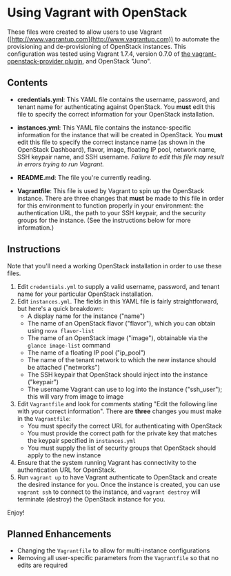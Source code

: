 # Using Vagrant with OpenStack

These files were created to allow users to use Vagrant ([http://www.vagrantup.com](http://www.vagrantup.com)) to automate the provisioning and de-provisioning of OpenStack instances. This configuration was tested using Vagrant 1.7.4, version 0.7.0 of [the vagrant-openstack-provider plugin](https://github.com/ggiamarchi/vagrant-openstack-provider), and OpenStack "Juno".

## Contents

* **credentials.yml**: This YAML file contains the username, password, and tenant name for authenticating against OpenStack. You **must** edit this file to specify the correct information for your OpenStack installation.

* **instances.yml**: This YAML file contains the instance-specific information for the instance that will be created in OpenStack. You **must** edit this file to specify the correct instance name (as shown in the OpenStack Dashboard), flavor, image, floating IP pool, network name, SSH keypair name, and SSH username. _Failure to edit this file may result in errors trying to run Vagrant._

* **README.md**: The file you're currently reading.

* **Vagrantfile**: This file is used by Vagrant to spin up the OpenStack instance. There are three changes that **must** be made to this file in order for this environment to function properly in your environment: the authentication URL, the path to your SSH keypair, and the security groups for the instance. (See the instructions below for more information.)

## Instructions

Note that you'll need a working OpenStack installation in order to use these files.

1. Edit `credentials.yml` to supply a valid username, password, and tenant name for your particular OpenStack installation.
2. Edit `instances.yml`. The fields in this YAML file is fairly straightforward, but here's a quick breakdown:
    * A display name for the instance ("name")
    * The name of an OpenStack flavor ("flavor"), which you can obtain using `nova flavor-list`
    * The name of an OpenStack image ("image"), obtainable via the `glance image-list` command
    * The name of a floating IP pool ("ip_pool")
    * The name of the tenant network to which the new instance should be attached ("networks")
    * The SSH keypair that OpenStack should inject into the instance ("keypair")
    * The username Vagrant can use to log into the instance ("ssh_user"); this will vary from image to image
3. Edit `Vagrantfile` and look for comments stating "Edit the following line with your correct information". There are **three** changes you must make in the `Vagrantfile`:
    * You must specify the correct URL for authenticating with OpenStack
    * You must provide the correct path for the private key that matches the keypair specified in `instances.yml`
    * You must supply the list of security groups that OpenStack should apply to the new instance
4. Ensure that the system running Vagrant has connectivity to the authentication URL for OpenStack.
5. Run `vagrant up` to have Vagrant authenticate to OpenStack and create the desired instance for you. Once the instance is created, you can use `vagrant ssh` to connect to the instance, and `vagrant destroy` will terminate (destroy) the OpenStack instance for you.

Enjoy!

## Planned Enhancements

* Changing the `Vagrantfile` to allow for multi-instance configurations
* Removing all user-specific parameters from the `Vagrantfile` so that no edits are required
